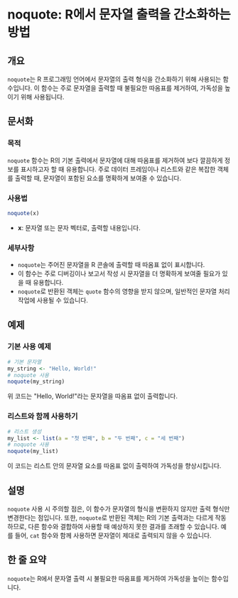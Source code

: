<!--
Meta Description: # noquote: R에서 문자열 출력을 간소화하는 방법 ## 개요 `noquote`는 R 프로그래밍 언어에서 문자열의 출력 형식을 간소화하기 위해 사용되는 함수입니다. 이 함수는 주로 문자열을 출력할 때 불필요한 따옴표를 제거하여, 가독성을 높이기 위해 사용됩니다. ...
Meta Keywords: noquote, 문자열, 문자열을, 출력할, 있습니다
-->

# noquote: R에서 문자열 출력을 간소화하는 방법

## 개요
`noquote`는 R 프로그래밍 언어에서 문자열의 출력 형식을 간소화하기 위해 사용되는 함수입니다. 이 함수는 주로 문자열을 출력할 때 불필요한 따옴표를 제거하여, 가독성을 높이기 위해 사용됩니다.

## 문서화
### 목적
`noquote` 함수는 R의 기본 출력에서 문자열에 대해 따옴표를 제거하여 보다 깔끔하게 정보를 표시하고자 할 때 유용합니다. 주로 데이터 프레임이나 리스트와 같은 복잡한 객체를 출력할 때, 문자열이 포함된 요소를 명확하게 보여줄 수 있습니다.

### 사용법
```R
noquote(x)
```
- **x**: 문자열 또는 문자 벡터로, 출력할 내용입니다.

### 세부사항
- `noquote`는 주어진 문자열을 R 콘솔에 출력할 때 따옴표 없이 표시합니다.
- 이 함수는 주로 디버깅이나 보고서 작성 시 문자열을 더 명확하게 보여줄 필요가 있을 때 유용합니다.
- `noquote`로 반환된 객체는 `quote` 함수의 영향을 받지 않으며, 일반적인 문자열 처리 작업에 사용될 수 있습니다.

## 예제
### 기본 사용 예제
```R
# 기본 문자열
my_string <- "Hello, World!"
# noquote 사용
noquote(my_string)
```
위 코드는 "Hello, World!"라는 문자열을 따옴표 없이 출력합니다.

### 리스트와 함께 사용하기
```R
# 리스트 생성
my_list <- list(a = "첫 번째", b = "두 번째", c = "세 번째")
# noquote 사용
noquote(my_list)
```
이 코드는 리스트 안의 문자열 요소를 따옴표 없이 출력하여 가독성을 향상시킵니다.

## 설명
`noquote` 사용 시 주의할 점은, 이 함수가 문자열의 형식을 변환하지 않지만 출력 형식만 변경한다는 점입니다. 또한, `noquote`로 반환된 객체는 R의 기본 출력과는 다르게 작동하므로, 다른 함수와 결합하여 사용할 때 예상하지 못한 결과를 초래할 수 있습니다. 예를 들어, `cat` 함수와 함께 사용하면 문자열이 제대로 출력되지 않을 수 있습니다.

## 한 줄 요약
`noquote`는 R에서 문자열 출력 시 불필요한 따옴표를 제거하여 가독성을 높이는 함수입니다.